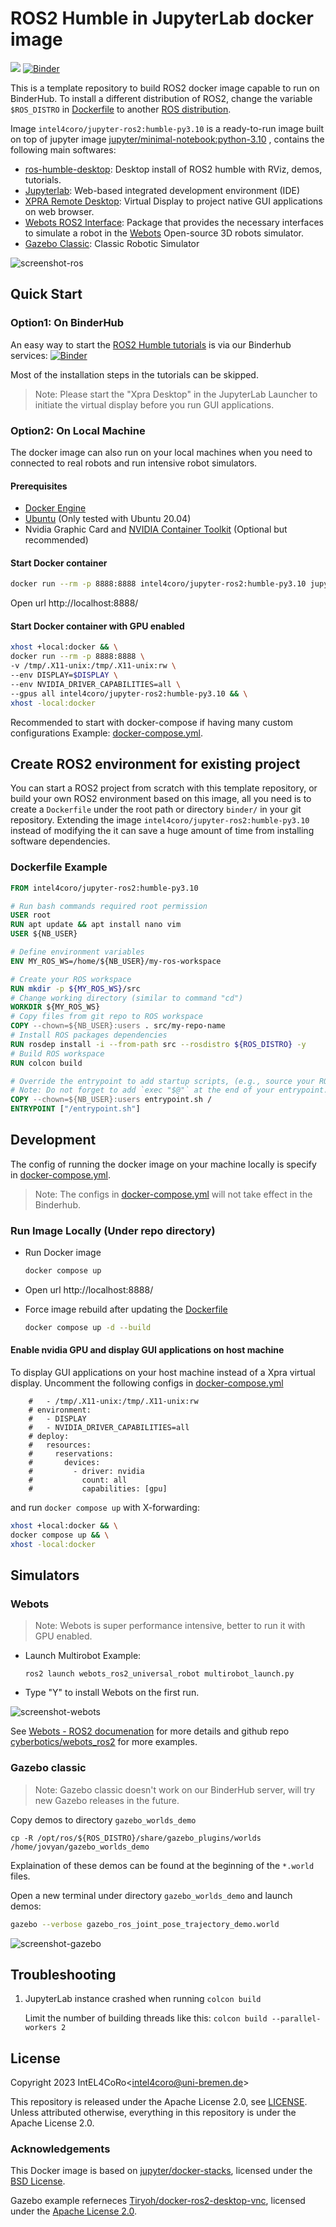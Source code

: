 # ROS2 Humble in JupyterLab docker image

[![](https://img.shields.io/docker/v/intel4coro/jupyter-ros2.svg)](https://hub.docker.com/r/intel4coro/jupyter-ros2/tags)
[![Binder](https://binder.intel4coro.de/badge_logo.svg)](https://binder.intel4coro.de/v2/gh/IntEL4CoRo/jupyter-ros2.git/HEAD)

This is a template repository to build ROS2 docker image capable to run on BinderHub. To install a different distribution of ROS2, change the variable `$ROS_DISTRO` in [Dockerfile](./Dockerfile) to another [ROS distribution](https://docs.ros.org/en/humble/Releases.html).

Image `intel4coro/jupyter-ros2:humble-py3.10` is a ready-to-run image built on top of jupyter image [jupyter/minimal-notebook:python-3.10](https://jupyter-docker-stacks.readthedocs.io/en/latest/using/selecting.html#jupyter-minimal-notebook) , contains the following main softwares:

- [ros-humble-desktop](https://docs.ros.org/en/humble/index.html): Desktop install of ROS2 humble with RViz, demos, tutorials.
- [Jupyterlab](https://github.com/jupyterlab/jupyterlab): Web-based integrated development environment (IDE)
- [XPRA Remote Desktop](https://github.com/Xpra-org/xpra): Virtual Display to project native GUI applications on web browser.
- [Webots ROS2 Interface](https://github.com/cyberbotics/webots_ros2): Package that provides the necessary interfaces to simulate a robot in the [Webots](https://cyberbotics.com/) Open-source 3D robots simulator.
- [Gazebo Classic](http://classic.gazebosim.org/): Classic Robotic Simulator

![screenshot-ros](./screenshots/screenshot.png)

## Quick Start

### Option1: On BinderHub

An easy way to start the [ROS2 Humble tutorials](https://docs.ros.org/en/humble/Tutorials.html) is via our Binderhub services: [![Binder](https://binder.intel4coro.de/badge_logo.svg)](https://binder.intel4coro.de/v2/gh/IntEL4CoRo/jupyter-ros2.git/HEAD)

Most of the installation steps in the tutorials can be skipped.

>Note: Please start the "Xpra Desktop" in the JupyterLab Launcher to initiate the virtual display before you run GUI applications.

### Option2: On Local Machine

The docker image can also run on your local machines when you need to connected to real robots and run intensive robot simulators.

#### Prerequisites

- [Docker Engine](https://docs.docker.com/engine/install/)
- [Ubuntu](https://releases.ubuntu.com/) (Only tested with Ubuntu 20.04)
- Nvidia Graphic Card and [NVIDIA Container Toolkit](https://docs.nvidia.com/datacenter/cloud-native/container-toolkit/latest/install-guide.html) (Optional but recommended)

#### Start Docker container

```bash
docker run --rm -p 8888:8888 intel4coro/jupyter-ros2:humble-py3.10 jupyter lab --NotebookApp.token=''
```

Open url http://localhost:8888/

#### Start Docker container with GPU enabled

```bash
xhost +local:docker && \
docker run --rm -p 8888:8888 \
-v /tmp/.X11-unix:/tmp/.X11-unix:rw \
--env DISPLAY=$DISPLAY \
--env NVIDIA_DRIVER_CAPABILITIES=all \
--gpus all intel4coro/jupyter-ros2:humble-py3.10 && \
xhost -local:docker
```

Recommended to start with docker-compose if having many custom configurations Example: [docker-compose.yml](./docker-compose.yml).

## Create ROS2 environment for existing project

You can start a ROS2 project from scratch with this template repository, or build your own ROS2 environment based on this image, all you need is to create a `Dockerfile` under the root path or directory `binder/` in your git repository. Extending the image `intel4coro/jupyter-ros2:humble-py3.10` instead of modifying the it can save a huge amount of time from installing software dependencies.

### Dockerfile Example

```Dockerfile
FROM intel4coro/jupyter-ros2:humble-py3.10

# Run bash commands required root permission
USER root
RUN apt update && apt install nano vim
USER ${NB_USER}

# Define environment variables
ENV MY_ROS_WS=/home/${NB_USER}/my-ros-workspace

# Create your ROS workspace
RUN mkdir -p ${MY_ROS_WS}/src
# Change working directory (similar to command "cd")
WORKDIR ${MY_ROS_WS}
# Copy files from git repo to ROS workspace
COPY --chown=${NB_USER}:users . src/my-repo-name
# Install ROS packages dependencies
RUN rosdep install -i --from-path src --rosdistro ${ROS_DISTRO} -y
# Build ROS workspace
RUN colcon build

# Override the entrypoint to add startup scripts, (e.g., source your ROS workspace)
# Note: Do not forget to add `exec "$@"` at the end of your entrypoint.
COPY --chown=${NB_USER}:users entrypoint.sh /
ENTRYPOINT ["/entrypoint.sh"]
```

## Development

The config of running the docker image on your machine locally is specify in [docker-compose.yml](./docker-compose.yml).

> Note: The configs in [docker-compose.yml](./docker-compose.yml) will not take effect in the Binderhub.

### Run Image Locally (Under repo directory)

- Run Docker image

  ```bash
  docker compose up
  ```

- Open url http://localhost:8888/

- Force image rebuild after updating the [Dockerfile](./Dockerfile)

  ```bash
  docker compose up -d --build 
  ```

#### Enable nvidia GPU and display GUI applications on host machine

To display GUI applications on your host machine instead of a Xpra virtual display.
Uncomment the following configs in [docker-compose.yml](./docker-compose.yml)

```docker-compose
    #   - /tmp/.X11-unix:/tmp/.X11-unix:rw
    # environment:
    #   - DISPLAY
    #   - NVIDIA_DRIVER_CAPABILITIES=all
    # deploy:
    #   resources:
    #     reservations:
    #       devices:
    #         - driver: nvidia
    #           count: all
    #           capabilities: [gpu]
```

and run `docker compose up` with X-forwarding:

```bash
xhost +local:docker && \
docker compose up && \
xhost -local:docker
```

## Simulators

### Webots

> Note: Webots is super performance intensive, better to run it with GPU enabled.

- Launch Multirobot Example:

  ```base
  ros2 launch webots_ros2_universal_robot multirobot_launch.py
  ```

- Type "Y" to install Webots on the first run.

![screenshot-webots](./screenshots/screenshot-webots.png)

See [Webots - ROS2 documenation](https://docs.ros.org/en/humble/Tutorials/Advanced/Simulators/Webots/Setting-Up-Simulation-Webots-Basic.html) for more details and github repo [cyberbotics/webots_ros2](https://github.com/cyberbotics/webots_ros2/wiki/Examples) for more examples.

### Gazebo classic

>Note: Gazebo classic doesn't work on our BinderHub server, will try new Gazebo releases in the future.

Copy demos to directory `gazebo_worlds_demo`

```base
cp -R /opt/ros/${ROS_DISTRO}/share/gazebo_plugins/worlds /home/jovyan/gazebo_worlds_demo
```

Explaination of these demos can be found at the beginning of the `*.world` files.

Open a new terminal under directory `gazebo_worlds_demo` and launch demos:

```bash
gazebo --verbose gazebo_ros_joint_pose_trajectory_demo.world
```

![screenshot-gazebo](./screenshots/screenshot-gazebo.png)

## Troubleshooting

1. JupyterLab instance crashed when running `colcon build`
  
    Limit the number of building threads like this: `colcon build --parallel-workers 2`

## License

Copyright 2023 IntEL4CoRo\<intel4coro@uni-bremen.de\>

This repository is released under the Apache License 2.0, see [LICENSE](./LICENSE).  
Unless attributed otherwise, everything in this repository is under the Apache License 2.0.

### Acknowledgements

This Docker image is based on [jupyter/docker-stacks](https://github.com/jupyter/docker-stacks), licensed under the [BSD License](https://github.com/jupyter/docker-stacks/blob/main/LICENSE.md).

Gazebo example referneces [Tiryoh/docker-ros2-desktop-vnc](https://github.com/Tiryoh/docker-ros2-desktop-vnc), licensed under the [Apache License 2.0](https://github.com/Tiryoh/docker-ros2-desktop-vnc/blob/master/LICENSE).
